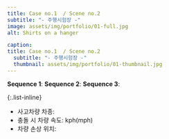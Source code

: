 ```yaml
---
title: Case no.1  / Scene no.2
subtitle: "- 주행시험장 -"
image: assets/img/portfolio/01-full.jpg
alt: Shirts on a hanger

caption:
title: Case no.1  / Scene no.2
  subtitle: "- 주행시험장 -"
  thumbnail: assets/img/portfolio/01-thumbnail.jpg
---
```

**Sequence 1**: 
**Sequence 2**: 
**Sequence 3**: 

{:.list-inline}
- 사고차량 차종: 
- 충돌 시 차량 속도: kph(mph)
- 차량 손상 위치: 